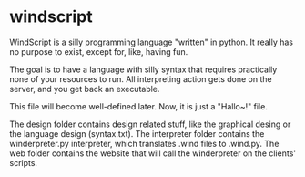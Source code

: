 # windscript

WindScript is a silly programming language "written" in python. 
It really has no purpose to exist, except for, like, having fun.

The goal is to have a language with silly syntax that requires practically none of your resources to run.
All interpreting action gets done on the server, and you get back an executable. 

This file will become well-defined later. Now, it is just a "Hallo~!" file.

The design folder contains design related stuff, like the graphical desing or the language design (syntax.txt).
The interpreter folder contains the winderpreter.py interpreter, which translates .wind files to .wind.py.
The web folder contains the website that will call the winderpreter on the clients' scripts.
